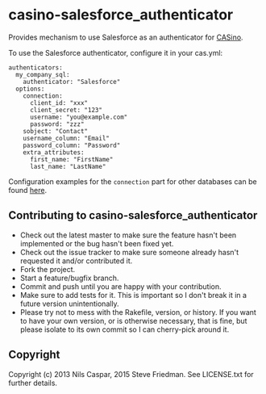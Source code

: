# casino-salesforce_authenticator

Provides mechanism to use Salesforce as an authenticator for [CASino](https://github.com/rbCAS/CASino).

To use the Salesforce authenticator, configure it in your cas.yml:

    authenticators:
      my_company_sql:
        authenticator: "Salesforce"
      options:
        connection:
          client_id: "xxx"
          client_secret: "123"
          username: "you@example.com"
          password: "zzz"
        sobject: "Contact"
        username_column: "Email"
        password_column: "Password"
        extra_attributes:
          first_name: "FirstName"
          last_name: "LastName"

Configuration examples for the `connection` part for other databases can be found [here](https://gist.github.com/erichurst/961978).

## Contributing to casino-salesforce_authenticator

* Check out the latest master to make sure the feature hasn't been implemented or the bug hasn't been fixed yet.
* Check out the issue tracker to make sure someone already hasn't requested it and/or contributed it.
* Fork the project.
* Start a feature/bugfix branch.
* Commit and push until you are happy with your contribution.
* Make sure to add tests for it. This is important so I don't break it in a future version unintentionally.
* Please try not to mess with the Rakefile, version, or history. If you want to have your own version, or is otherwise necessary, that is fine, but please isolate to its own commit so I can cherry-pick around it.

## Copyright

Copyright (c) 2013 Nils Caspar, 2015 Steve Friedman. See LICENSE.txt
for further details.

